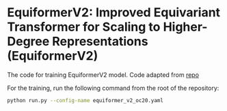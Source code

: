 # EquiformerV2: Improved Equivariant Transformer for Scaling to Higher-Degree Representations (EquiformerV2)

The code for training EquiformerV2 model.
Code adapted from [repo](https://github.com/atomicarchitects/equiformer_v2)

For the training, run the following command from the root of the repository:

```bash
python run.py --config-name equiformer_v2_oc20.yaml
```
